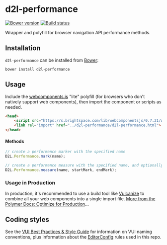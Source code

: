 # d2l-performance
[![Bower version][bower-image]][bower-url]
[![Build status][ci-image]][ci-url]

Wrapper and polyfill for browser navigation API performance methods.

## Installation

`d2l-performance` can be installed from [Bower][bower-url]:
```shell
bower install d2l-performance
```

## Usage

Include the [webcomponents.js](http://webcomponents.org/polyfills/) "lite" polyfill (for browsers who don't natively support web components), then import the component or scripts as needed.

```html
<head>
	<script src="https://s.brightspace.com/lib/webcomponentsjs/0.7.21/webcomponents-lite.min.js"></script>
	<link rel="import" href="../d2l-performance/d2l-performance.html">
</head>
```

#### Methods

```javascript
// create a performance marker with the specified name
D2L.Performance.mark(name);

// create a performance measure with the specified name, and optionally start & end marker names.
D2L.Performance.measure(name, startMark, endMark);
```

### Usage in Production

In production, it's recommended to use a build tool like [Vulcanize](https://github.com/Polymer/vulcanize) to combine all your web components into a single import file. [More from the Polymer Docs: Optimize for Production](https://www.polymer-project.org/1.0/tools/optimize-for-production.html)...

## Coding styles

See the [VUI Best Practices & Style Guide](https://github.com/Brightspace/valence-ui-docs/wiki/Best-Practices-&-Style-Guide) for information on VUI naming conventions, plus information about the [EditorConfig](http://editorconfig.org) rules used in this repo.

[bower-url]: http://bower.io/search/?q=d2l-performance
[bower-image]: https://img.shields.io/bower/v/d2l-performance.svg
[ci-url]: https://travis-ci.org/Brightspace/d2l-performance-ui
[ci-image]: https://travis-ci.org/Brightspace/d2l-performance-ui.svg?branch=master
